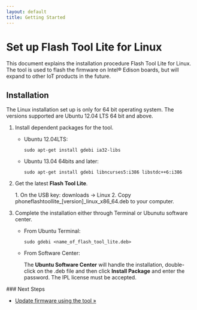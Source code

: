 ```yaml
---
layout: default
title: Getting Started
---
```


# Set up Flash Tool Lite for Linux

This document explains the installation procedure Flash Tool Lite for Linux. The tool is used to flash the firmware on Intel® Edison boards, but will expand to other IoT products in the future.

## Installation

<div class="callout warning" style="margin-top: 1em;" markdown="1">
The Linux installation set up is only for 64 bit operating system. The versions supported are Ubuntu 12.04 LTS 64 bit and above.
</div>

1. Install dependent packages for the tool.

   * Ubuntu 12.04LTS:

      ``` 
      sudo apt-get install gdebi ia32-libs
      ``` 

   * Ubuntu 13.04 64bits and later:

      ``` 
      sudo apt-get install gdebi libncurses5:i386 libstdc++6:i386
      ``` 

2. Get the latest **Flash Tool Lite**.
   
   <div class="callout goto" markdown="1">
   1. On the USB key: <span class="icon folder">downloads</span> → <span class="icon folder">Linux</span>
   2. Copy <span class="icon file">phoneflashtoollite_[version]_linux_x86_64.deb</span> to your computer.
   </div>

3. Complete the installation either through Terminal or Ubunutu software center.

   * From Ubuntu Terminal:

      ``` 
      sudo gdebi <name_of_flash_tool_lite.deb>
      ```
     
   * From Software Center:
  
      The **Ubuntu Software Center** will handle the installation, double-click on the .deb file and then click **Install Package** and enter the password. The IPL license must be accepted.
  
<div id="next-steps" class="note" markdown="1">
### Next Steps

* [Update firmware using the tool »](update_firmware.html)
</div>